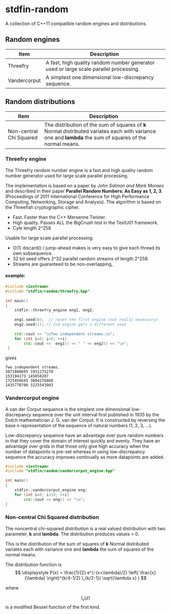 # stdfin-random
A collection of C++11 compatible random engines and distributions.



## Random engines

Item  | Description
------------- | -------------
Threefry   | A fast, high quality random number generator used or large scale parallel processing.
Vandercorput  | A simplest one dimensional low-discrepancy sequence.

## Random distributions

Item  | Description
------------- | -------------
Non-central Chi Squared | The distribution of the sum of squares of **k** Normal distributed variates each with variance one and **lambda** the sum of squares of the normal means.

### Threefry engine

The Threefry  random number engine is a fast and high quality random number generator used for large scale parallel processing.

The implementation is based on a paper by *John Salmon and Mark Moraes* and described in their paper **Parallel Random Numbers: As Easy as 1, 2, 3**. (Proceedings of 2011 International Conference for High Performance Computing, Networking, Storage and Analysis). The algorithm is based on the Threefish cryptographic cipher.

* Fast. Faster than the C++ Mersenne Twister.
* High quality. Passes ALL the BigCrush test in the TestU01 framework.
* Cyle length 2^258

Usable for large scale parallel processing:

* O(1) discard() / jump-ahead makes is very easy to give each thread its own subsequence.
* 32 bit seed offers 2^32 parallel random streams of length 2^258.
* Streams are guaranteed to be non-overlapping,

#### example:

````c++
#include <iostream>
#include "stdfin/random/threefry.hpp"
 
int main()
{
    stdfin::threefry_engine eng1, eng2;
 
    eng1.seed(0);  // reset the first engine (not really necessary)
    eng2.seed(1); // 2nd engine gets a different seed
 
    std::cout << "\nTwo independent streams.\n";
    for (int i=0; i<4; ++i)
        std::cout <<  eng1() << " " << eng2() << "\n";
 }
````

gives

	Two independent streams.
	3871888695 1931275270
	153194173 145858287
	1725456645 3604276868
	1435770706 3225543903

### Vandercorput engine

A van der Corput sequence is the simplest one dimensional low-discrepancy sequence over the unit interval first published in 1935 by the Dutch mathematician J. G. van der Corput. It is constructed by reversing the base n representation of the sequence of natural numbers (1, 2, 3, …). 

Low-discrepancy sequence have an advantage over pure random numbers in that they cover the domain of interest quickly and evenly. They have an advantage over grids in that those  only give high accuracy when the number of datapoints is pre-set whereas in using low-discrepancy sequence the accuracy improves continually as more datapoints are added.


````c++
#include <iostream>
#include "stdfin/random/vandercorput_engine.hpp"
 
int main()
{ 
    stdfin::vandercorput_engine eng;
    for (int i=0; i<10; ++i)
        std::cout << eng() << "\n";        
}
````    


### Non-central Chi Squared distribution


The noncentral chi-squared distribution is a real valued distribution with two parameter, **k** and **lambda**.  The distribution produces values > 0.
 
 This is the distribution of the sum of squares of **k** Normal distributed variates each with variance one and **lambda** the sum of squares of the normal means.

The distribution function is
$$
\displaystyle P(x) = \frac{1}{2} e^{-(x+\lambda)/2} \left( \frac{x}{\lambda} \right)^{k/4-1/2} I_{k/2-1}( \sqrt{\lambda x} )
$$

where 

$$\displaystyle I_\nu(z)$$ is a modified Bessel function of the first kind.